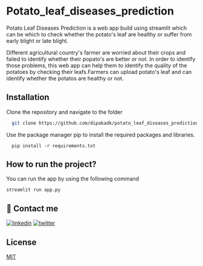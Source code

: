 
# Potato_leaf_diseases_prediction

Potato Leaf Diseases Prediction is a web app build using streamlit which can be which to check whether the potato's leaf are healthy or suffer from early blight or late blight.

Different agricultural country's farmer are worried about their crops and failed to identify whether their popato's are better or not. In order to identify those problems, this web app can help them to identify the quality of the potatoes by checking their leafs.Farmers can upload potato's leaf and can identify whether the potatos are healthy or not.





## Installation

Clone the repository and navigate to the folder

```bash
  git clone https://github.com/dipakadk/potato_leaf_diseases_prediction.git
```
Use the package manager pip to install the required packages and libraries.
 ```
   pip install -r requirements.txt
 ````
## How to run the project?
You can run the app by using the following command
```
streamlit run app.py

```
## 🔗 Contact me 

[![linkedin](https://img.shields.io/badge/linkedin-0A66C2?style=for-the-badge&logo=linkedin&logoColor=white)](https://www.linkedin.com/in/dipak-adhikari-3ba571212/)
[![twitter](https://img.shields.io/badge/twitter-1DA1F2?style=for-the-badge&logo=twitter&logoColor=white)](https://twitter.com/adhikary9844)


## License

[MIT](https://choosealicense.com/licenses/mit/)

